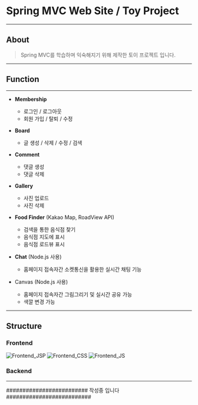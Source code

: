 # Spring MVC Web Site / Toy Project

---

## About
> Spring MVC를 학습하며 익숙해지기 위해 제작한 토이 프로젝트 입니다.

---

## Function
---
- **Membership**
	- 로그인 / 로그아웃
	- 회원 가입 / 탈퇴 / 수정
	
- **Board**
	- 글 생성 / 삭제 / 수정 / 검색
	
- **Comment**
	- 댓글 생성
	- 댓글 삭제
	
- **Gallery**
	- 사진 업로드
	- 사진 삭제
	
- **Food Finder** (Kakao Map, RoadView API)
	- 검색을 통한 음식점 찾기
	- 음식점 지도에 표시
	- 음식점 로드뷰 표시
	
- **Chat** (Node.js 사용)
	- 홈페이지 접속자간 소켓통신을 활용한 실시간 채팅 기능
	
- Canvas (Node.js 사용)
	- 홈페이지 접속자간 그림그리기 및 실시간 공유 가능
	- 색깔 변경 가능
	

---

## Structure

### Frontend
![Frontend_JSP](https://user-images.githubusercontent.com/111879447/191030636-5ccb1f5e-1c00-4cfc-9486-73151c11f364.jpg)
![Frontend_CSS](https://user-images.githubusercontent.com/111879447/191030650-dc34a3e1-6b33-4d08-8e29-6efb215c7327.jpg)
![Frontend_JS](https://user-images.githubusercontent.com/111879447/191030659-172f9c01-c3ca-4297-b1c7-96406bedceb8.jpg)


### Backend


---

######################### 작성중 입니다 ##########################
